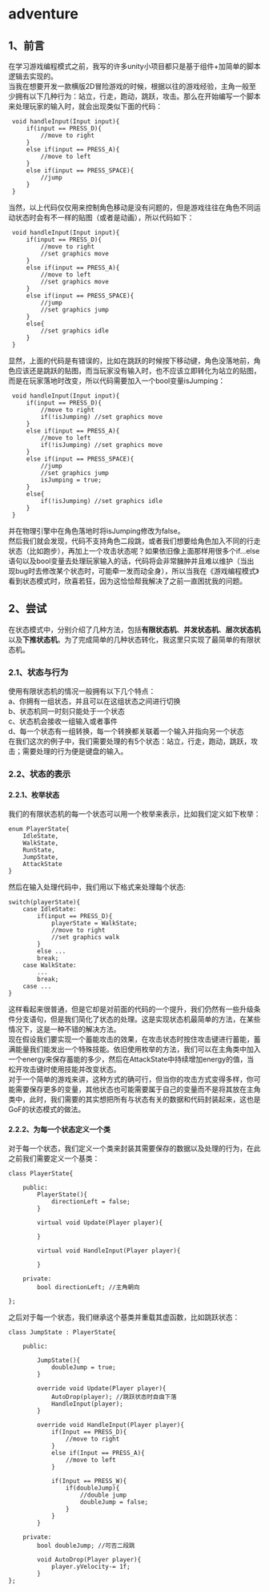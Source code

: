 # adventure

## 1、前言
 在学习游戏编程模式之前，我写的许多unity小项目都只是基于组件+加简单的脚本逻辑去实现的。  
 当我在想要开发一款横版2D冒险游戏的时候，根据以往的游戏经验，主角一般至少拥有以下几种行为：站立，行走，跑动，跳跃，攻击。那么在开始编写一个脚本来处理玩家的输入时，就会出现类似下面的代码：
```
 void handleInput(Input input){
     if(input == PRESS_D){
         //move to right
     }
     else if(input == PRESS_A){
         //move to left
     }
     else if(input == PRESS_SPACE){
         //jump
     }
 }
```
当然，以上代码仅仅用来控制角色移动是没有问题的，但是游戏往往在角色不同运动状态时会有不一样的贴图（或者是动画），所以代码如下：
```
 void handleInput(Input input){
     if(input == PRESS_D){
         //move to right
         //set graphics move
     }
     else if(input == PRESS_A){
         //move to left
         //set graphics move
     }
     else if(input == PRESS_SPACE){
         //jump
         //set graphics jump
     }
     else{
         //set graphics idle
     }
 }
```
显然，上面的代码是有错误的，比如在跳跃的时候按下移动键，角色没落地前，角色应该还是跳跃的贴图，而当玩家没有输入时，也不应该立即转化为站立的贴图，而是在玩家落地时改变，所以代码需要加入一个bool变量isJumping：
```
 void handleInput(Input input){
     if(input == PRESS_D){
         //move to right
         if(!isJumping) //set graphics move
     }
     else if(input == PRESS_A){
         //move to left
         if(!isJumping) //set graphics move
     }
     else if(input == PRESS_SPACE){
         //jump
         //set graphics jump
         isJumping = true;
     }
     else{
         if(!isJumping) //set graphics idle
     }
 }
```
并在物理引擎中在角色落地时将isJumping修改为false。  
然后我们就会发现，代码不支持角色二段跳，或者我们想要给角色加入不同的行走状态（比如跑步），再加上一个攻击状态呢？如果依旧像上面那样用很多个if...else语句以及bool变量去处理玩家输入的话，代码将会非常臃肿并且难以维护（当出现bug时去修改某个状态时，可能牵一发而动全身），所以当我在《游戏编程模式》看到状态模式时，欣喜若狂，因为这恰恰帮我解决了之前一直困扰我的问题。

## 2、尝试
在状态模式中，分别介绍了几种方法，包括**有限状态机**、**并发状态机**、**层次状态机**以及**下推状态机**。为了完成简单的几种状态转化，我这里只实现了最简单的有限状态机。
### 2.1、状态与行为
使用有限状态机的情况一般拥有以下几个特点：  
a、你拥有一组状态，并且可以在这组状态之间进行切换  
b、状态机同一时刻只能处于一个状态  
c、状态机会接收一组输入或者事件  
d、每一个状态有一组转换，每一个转换都关联着一个输入并指向另一个状态  
在我们这次的例子中，我们需要处理的有5个状态：站立，行走，跑动，跳跃，攻击；需要处理的行为便是键盘的输入。

### 2.2、状态的表示
#### 2.2.1、枚举状态
我们的有限状态机的每一个状态可以用一个枚举来表示，比如我们定义如下枚举：
```
enum PlayerState{
    IdleState,
    WalkState,
    RunState,
    JumpState,
    AttackState
}
```
然后在输入处理代码中，我们用以下格式来处理每个状态:
```
switch(playerState){
    case IdleState:
        if(input == PRESS_D){
            playerState = WalkState;
            //move to right
            //set graphics walk
        }
        else ...
        break;
    case WalkState:
        ...
        break;
    case ...
}
```
这样看起来很普通，但是它却是对前面的代码的一个提升，我们仍然有一些升级条件分支语句，但是我们简化了状态的处理。这是实现状态机最简单的方法，在某些情况下，这是一种不错的解决方法。  
现在假设我们要实现一个蓄能攻击的效果，在攻击状态时按住攻击键进行蓄能，蓄满能量我们能发出一个特殊技能。依旧使用枚举的方法，我们可以在主角类中加入一个energy来保存蓄能的多少，然后在AttackState中持续增加energy的值，当松开攻击键时使用技能并改变状态。  
对于一个简单的游戏来讲，这种方式的确可行，但当你的攻击方式变得多样，你可能需要保存更多的变量，其他状态也可能需要属于自己的变量而不是将其放在主角类中，此时，我们需要的其实想把所有与状态有关的数据和代码封装起来，这也是GoF的状态模式的做法。
#### 2.2.2、为每一个状态定义一个类
对于每一个状态，我们定义一个类来封装其需要保存的数据以及处理的行为，在此之前我们需要定义一个基类：
```
class PlayerState{
    
    public:
        PlayerState(){
            directionLeft = false;
        }
    
        virtual void Update(Player player){
    
        }
    
        virtual void HandleInput(Player player){
    
        }
    
    private:
        bool directionLeft; //主角朝向
    
};
```
之后对于每一个状态，我们继承这个基类并重载其虚函数，比如跳跃状态：
```
class JumpState : PlayerState{

    public:
    
        JumpState(){
            doubleJump = true;
        }
    
        override void Update(Player player){
            AutoDrop(player); //跳跃状态时自由下落
            HandleInput(player);
        }
        
        override void HandleInput(Player player){
            if(Input == PRESS_D){
                //move to right
            }
            else if(Input == PRESS_A){
                //move to left
            }
            
            if(Input == PRESS_W){
                if(doubleJump){
                    //double jump
                    doubleJump = false;
                }
            }
        }
        
    private:  
        bool doubleJump; //可否二段跳
        
        void AutoDrop(Player player){
            player.yVelocity-= 1f;
        }
};
```
